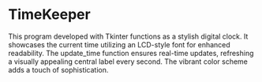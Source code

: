 # TimeKeeper
This program developed with Tkinter functions as a stylish digital clock. It showcases the current time  utilizing an LCD-style font for enhanced readability. The update_time function ensures real-time updates, refreshing a visually appealing central label every second. The vibrant color scheme adds a touch of sophistication.
